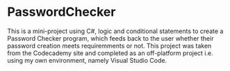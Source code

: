 # PasswordChecker
This is a mini-project using C#, logic and conditional statements to create a Password Checker program, which feeds back to the user whether their password creation meets requiremments or not.
This project was taken from the Codecademy site and completed as an off-platform project i.e. using my own environment, namely Visual Studio Code.
